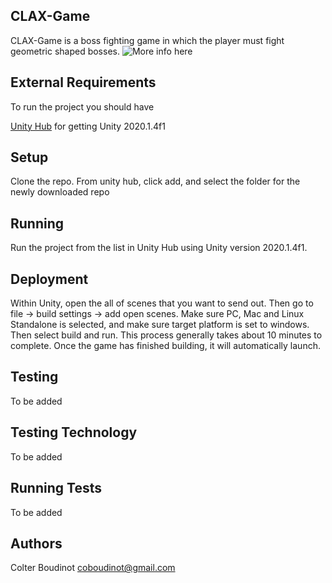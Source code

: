 ## CLAX-Game

CLAX-Game is a boss fighting game in which the player must fight geometric shaped bosses.
![More info here](https://github.com/SCCapstone/CLAX-Game/wiki/Design)

## External Requirements

To run the project you should have

[Unity Hub](https://unity3d.com/get-unity/download) for getting Unity 2020.1.4f1

## Setup

Clone the repo. From unity hub, click add, and select the folder for the newly downloaded repo

## Running

Run the project from the list in Unity Hub using Unity version 2020.1.4f1. 

## Deployment

Within Unity, open the all of scenes that you want to send out. Then go to file -> build settings -> add open scenes. Make sure PC, Mac and Linux Standalone is selected, and make sure target platform is set to windows. Then select build and run. This process generally takes about 10 minutes to complete. Once the game has finished building, it will automatically launch.

## Testing

To be added

## Testing Technology

To be added

## Running Tests

To be added

## Authors

Colter Boudinot coboudinot@gmail.com
